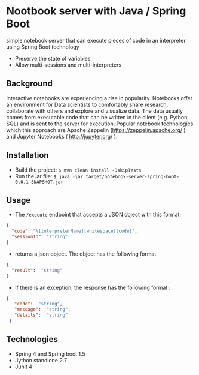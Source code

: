# Nootbook server with Java / Spring Boot
simple notebook server that can execute pieces of code in an interpreter using Spring Boot technology
* Preserve the state of variables
* Allow multi-sessions and multi-interpreters

## Background
Interactive notebooks are experiencing a rise in popularity. Notebooks offer an environment for Data scientists to comfortably share research, collaborate with others and explore and visualize data. The data usually comes from executable code that can be written in the client (e.g. Python, SQL) and is sent to the server for execution. Popular notebook technologies which this approach are Apache Zeppelin (https://zeppelin.apache.org/  ) and Jupyter Notebooks (  http://jupyter.org/ ).

## Installation
- Build the project:  `$ mvn clean install -DskipTests`
- Run the jar file: `$ java -jar target/notebook-server-spring-boot-0.0.1-SNAPSHOT.jar`
  
## Usage 
 - The `/execute` endpoint that accepts a JSON object with this format:
  ```json
  {
    "code": "%[interpreterName][whitespace][code]",
    "sessionId": "string"
  }
  ```
  
 - returns a json object. The object has the following format 
  ```json
  {
    "result":  "string"
  }
 ```
  - if there is an exception, the response has the following format : 
 ```json
 {
    "code":  "string",
    "message":  "string",
    "details":  "string"
  }
  ````
  ## Technologies
  - Spring 4 and Spring boot 1.5
  - Jython standlone 2.7
  - Junit 4
  
  
